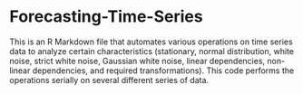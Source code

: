 # Forecasting-Time-Series

This is an R Markdown file that automates various operations on time series data to analyze certain characteristics (stationary, normal distribution, white noise, strict white noise, Gaussian white noise, linear dependencies, non-linear dependencies, and required transformations). This code performs the operations serially on several different series of data.
